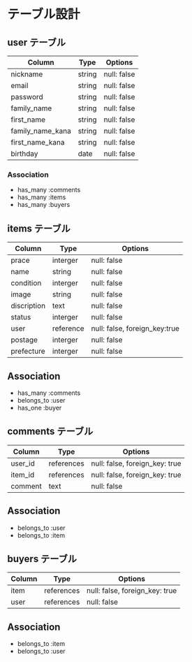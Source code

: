 # テーブル設計

## user テーブル

| Column           | Type    | Options                 |
| --------         | ------  | -----------             |
| nickname         | string  | null: false             |
| email            | string  | null: false             |
| password         | string  | null: false             |
| family_name      | string  | null: false             |
| first_name       | string  | null: false             |
| family_name_kana | string  | null: false             |
| first_name_kana  | string  | null: false             |
| birthday         | date    | null: false             |

### Association

- has_many :comments
- has_many :items
- has_many :buyers


## items テーブル

| Column          | Type     | Options                      |
| ----------------| -------- | ---------------------------- |
| prace           | interger | null: false                  |
| name            | string   | null: false                  |
| condition       | interger | null: false                  |
| image           | string   | null: false                  |
| discription     | text     | null: false                  |
| status          | interger | null: false                  |
| user            | reference| null: false, foreign_key:true|
| postage         | interger | null: false                  |
| prefecture      | interger | null: false                  |

## Association
- has_many :comments
- belongs_to :user
- has_one :buyer

## comments テーブル

| Column  | Type        | Options                        |
| ------- | ----------- | ------------------------------ |
| user_id | references  | null: false, foreign_key: true |
| item_id | references  | null: false, foreign_key: true |
| comment | text        | null: false                    |

## Association
- belongs_to :user
- belongs_to :item

## buyers テーブル

| Column  | Type        | Options                        |
| ------- | ----------- | ------------------------------ |
| item    | references  | null: false, foreign_key: true |
| user    | references  | null: false                    |

## Association
- belongs_to :item
- belongs_to :user

